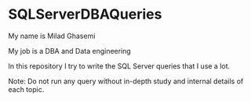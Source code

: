 # SQLServerDBAQueries

My name is Milad Ghasemi 

My job is a DBA and Data engineering

In this repository I try to write the SQL Server queries that I use a lot.

Note: Do not run any query without in-depth study and internal details of each topic.
